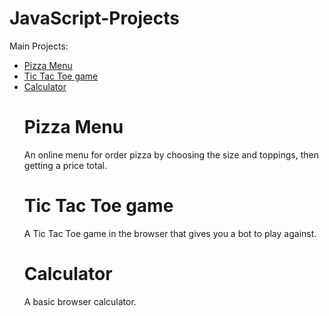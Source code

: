 <h1> JavaScript-Projects </h1>

Main Projects:
<ul>
<li><a href="https://github.com/ChrisKondo4/JavaScript-Projects/tree/main/Pizza_Project"> Pizza Menu </a></li>
<li><a href="https://github.com/ChrisKondo4/JavaScript-Projects/tree/main/TicTacToe"> Tic Tac Toe game </a></li>
<li><a href="https://github.com/ChrisKondo4/JavaScript-Projects/tree/main/calculator"> Calculator </a></li>
  
  # Pizza Menu
  An online menu for order pizza by choosing the size and toppings, then getting a price total.
  
  # Tic Tac Toe game
  A Tic Tac Toe game in the browser that gives you a bot to play against.
  
  # Calculator
  A basic browser calculator.

